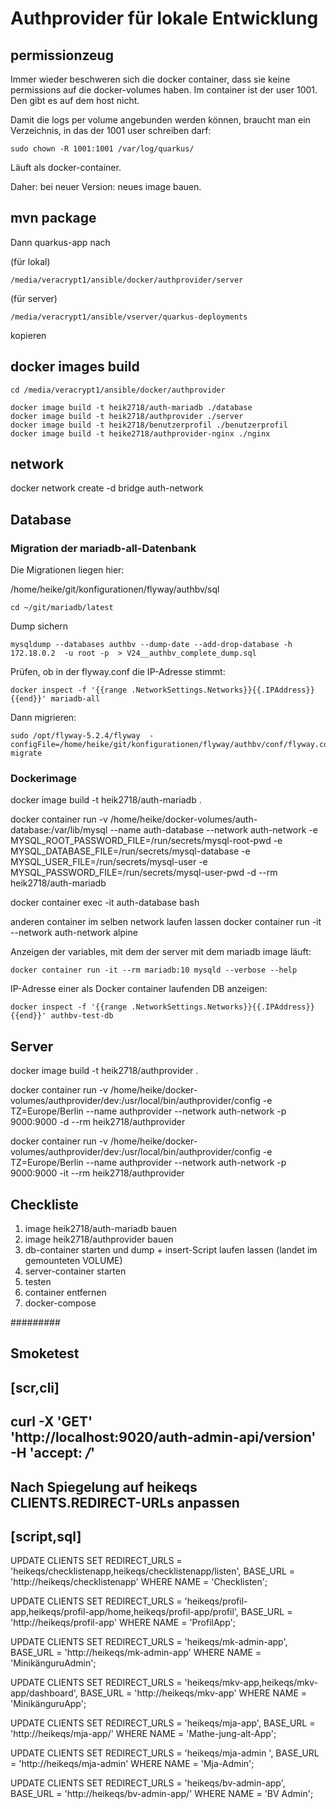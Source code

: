 # Authprovider für lokale Entwicklung

## permissionzeug

Immer wieder beschweren sich die docker container, dass sie keine permissions auf die docker-volumes haben. Im container ist der user 1001. Den
gibt es auf dem host nicht.

Damit die logs per volume angebunden werden können, braucht man ein Verzeichnis, in das der 1001 user schreiben darf:

```
sudo chown -R 1001:1001 /var/log/quarkus/
```

Läuft als docker-container.

Daher: bei neuer Version: neues image bauen.

## mvn package

Dann quarkus-app nach

(für lokal)
```
/media/veracrypt1/ansible/docker/authprovider/server
```
(für server)
```
/media/veracrypt1/ansible/vserver/quarkus-deployments
```

kopieren

## docker images build

```
cd /media/veracrypt1/ansible/docker/authprovider

docker image build -t heik2718/auth-mariadb ./database
docker image build -t heik2718/authprovider ./server
docker image build -t heik2718/benutzerprofil ./benutzerprofil
docker image build -t heike2718/authprovider-nginx ./nginx
```

## network
docker network create -d bridge auth-network

## Database

### Migration der mariadb-all-Datenbank

Die Migrationen liegen hier:

/home/heike/git/konfigurationen/flyway/authbv/sql


```
cd ~/git/mariadb/latest
```

Dump sichern 

```
mysqldump --databases authbv --dump-date --add-drop-database -h 172.18.0.2  -u root -p  > V24__authbv_complete_dump.sql
```

Prüfen, ob in der flyway.conf die IP-Adresse stimmt:

```
docker inspect -f '{{range .NetworkSettings.Networks}}{{.IPAddress}}{{end}}' mariadb-all
```

Dann migrieren:

```
sudo /opt/flyway-5.2.4/flyway  -configFile=/home/heike/git/konfigurationen/flyway/authbv/conf/flyway.conf migrate
```


### Dockerimage

docker image build -t heik2718/auth-mariadb .

docker container run -v /home/heike/docker-volumes/auth-database:/var/lib/mysql --name auth-database --network auth-network -e MYSQL_ROOT_PASSWORD_FILE=/run/secrets/mysql-root-pwd -e MYSQL_DATABASE_FILE=/run/secrets/mysql-database -e MYSQL_USER_FILE=/run/secrets/mysql-user -e MYSQL_PASSWORD_FILE=/run/secrets/mysql-user-pwd -d --rm heik2718/auth-mariadb

docker container exec -it auth-database bash

anderen container im selben network laufen lassen
docker container run -it --network auth-network alpine

Anzeigen der variables, mit dem der server mit dem mariadb image läuft:

```
docker container run -it --rm mariadb:10 mysqld --verbose --help
```

IP-Adresse einer als Docker container laufenden DB anzeigen:

```
docker inspect -f '{{range .NetworkSettings.Networks}}{{.IPAddress}}{{end}}' authbv-test-db
```

## Server
docker image build -t heik2718/authprovider .

docker container run -v /home/heike/docker-volumes/authprovider/dev:/usr/local/bin/authprovider/config -e TZ=Europe/Berlin --name authprovider --network auth-network -p 9000:9000 -d --rm heik2718/authprovider

docker container run -v /home/heike/docker-volumes/authprovider/dev:/usr/local/bin/authprovider/config -e TZ=Europe/Berlin --name authprovider --network auth-network -p 9000:9000 -it --rm heik2718/authprovider

## Checkliste
1) image heik2718/auth-mariadb bauen
2) image heik2718/authprovider bauen
3) db-container starten und dump + insert-Script laufen lassen (landet im gemounteten VOLUME)
4) server-container starten
5) testen
6) container entfernen
7) docker-compose

#########

## Smoketest

[scr,cli]
----
curl -X 'GET' \
  'http://localhost:9020/auth-admin-api/version' \
  -H 'accept: */*'
----

## Nach Spiegelung auf heikeqs CLIENTS.REDIRECT-URLs anpassen 

[script,sql]
----
UPDATE CLIENTS SET REDIRECT_URLS = 'heikeqs/checklistenapp,heikeqs/checklistenapp/listen', BASE_URL = 'http://heikeqs/checklistenapp' WHERE NAME = 'Checklisten';

UPDATE CLIENTS SET REDIRECT_URLS = 'heikeqs/profil-app,heikeqs/profil-app/home,heikeqs/profil-app/profil', BASE_URL = 'http://heikeqs/profil-app' WHERE NAME = 'ProfilApp';

UPDATE CLIENTS SET REDIRECT_URLS = 'heikeqs/mk-admin-app', BASE_URL = 'http://heikeqs/mk-admin-app' WHERE NAME = 'MinikänguruAdmin';

UPDATE CLIENTS SET REDIRECT_URLS = 'heikeqs/mkv-app,heikeqs/mkv-app/dashboard', BASE_URL = 'http://heikeqs/mkv-app' WHERE NAME = 'MinikänguruApp';

UPDATE CLIENTS SET REDIRECT_URLS = 'heikeqs/mja-app', BASE_URL = 'http://heikeqs/mja-app/' WHERE NAME = 'Mathe-jung-alt-App';

UPDATE CLIENTS SET REDIRECT_URLS = 'heikeqs/mja-admin ', BASE_URL = 'http://heikeqs/mja-admin' WHERE NAME = 'Mja-Admin';

UPDATE CLIENTS SET REDIRECT_URLS = 'heikeqs/bv-admin-app', BASE_URL = 'http://heikeqs/bv-admin-app/' WHERE NAME = 'BV Admin';

```

